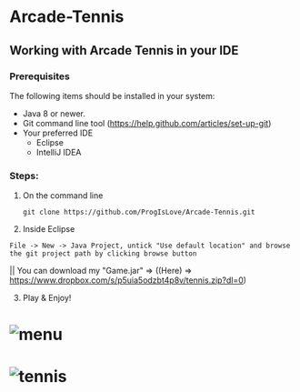 # Arcade-Tennis

## Working with Arcade Tennis in your IDE

### Prerequisites
The following items should be installed in your system:
* Java 8 or newer.
* Git command line tool (https://help.github.com/articles/set-up-git)
* Your preferred IDE
  * Eclipse
  * IntelliJ IDEA
 
 ### Steps:
 
 1) On the command line
    ```
    git clone https://github.com/ProgIsLove/Arcade-Tennis.git
    ```
 2) Inside Eclipse 
  ```
  File -> New -> Java Project, untick "Use default location" and browse the git project path by clicking browse button
  ```
 || You can download my "Game.jar" => ((Here) => https://www.dropbox.com/s/p5uia5odzbt4p8v/tennis.zip?dl=0)
 
 3) Play & Enjoy!
 
# <img alt="menu" src="https://imgur.com/RNOAAsB.png">
 
# <img alt="tennis" src="https://imgur.com/FUuRIIF.png">
